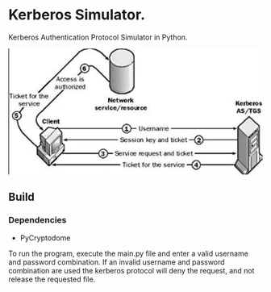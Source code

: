 # Kerberos Simulator.
Kerberos Authentication Protocol Simulator in Python.

![alt text](https://github.com/davismtui/Kerberos/blob/main/image_b.png?raw=true)

## Build

### Dependencies
* PyCryptodome

To run the program, execute the main.py file and enter a valid username and password combination. If an invalid username and password combination are used
the kerberos protocol will deny the request, and not release the requested file.


